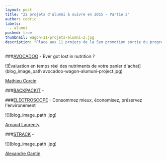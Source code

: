 ```yaml
---
layout: post
title: "22 projets d'alumni à suivre en 2015 - Partie 2"
author: cedric
labels:
  - alumni
pushed: true
thumbnail: wagon-11-projets-alumni-2.jpg
description: "Place aux 11 projets de la 5em promotion sortie du programme Fullstack. Voyage, hardware, Mooc... Tous sont venus avec des idées plein la tête. Cette vision d'ensemble vous réseve quelques surprises. A vos bookmarks !"
---
```



###[AVOCADOO](http://avocadoo.com/) - Ever got lost in nutrition ?

![Évaluation en temps réel des nutriments de votre panier d'achat](blog_image_path avocadoo-wagon-alumuni-project.jpg)

[Mathieu Corcin](https://twitter.com/MatthieuCorcin)


###[BACKPACKIT]() -



###[ELECTROSCOPE](http://electroscope.herokuapp.com/) - Consommez mieux, économisez, préservez l'environement

![](blog_image_path .jpg)

[Arnaud Laurenty](http://fr.linkedin.com/pub/arnaud-laurenty/8/560/ba2)


###[STRACK]() -

![](blog_image_path .jpg)

[Alexandre Gantin](https://twitter.com/@aalkg)